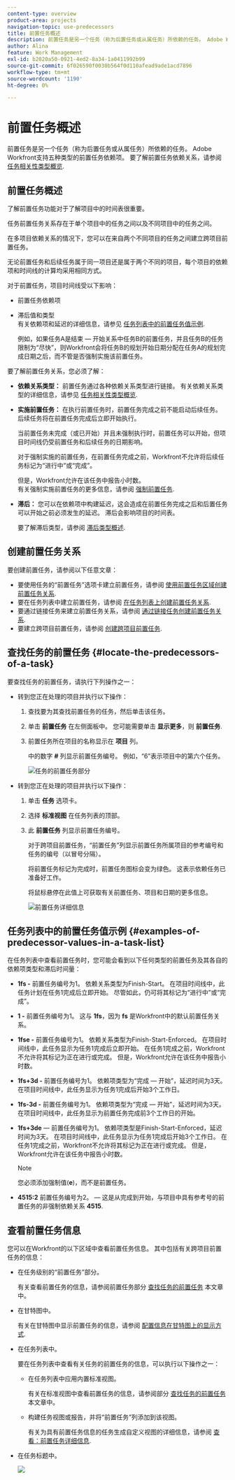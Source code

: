 ```yaml
---
content-type: overview
product-area: projects
navigation-topic: use-predecessors
title: 前置任务概述
description: 前置任务是另一个任务（称为后置任务或从属任务）所依赖的任务。 Adobe Workfront支持五种类型的前置任务依赖项。
author: Alina
feature: Work Management
exl-id: b2020a50-0921-4ed2-8a34-1a0411992b99
source-git-commit: 6f026590f0030b564f0d110afead9ade1acd7896
workflow-type: tm+mt
source-wordcount: '1190'
ht-degree: 0%

---
```


# 前置任务概述

<!--Audited: 12/2023-->

<!-- 

CONTEXT SENSITIVE HELP article. DO NOT CHANGE THE NAME OF THE ARTICLE/ DO NOT MOVE OR DELETE! -->

前置任务是另一个任务（称为后置任务或从属任务）所依赖的任务。 Adobe Workfront支持五种类型的前置任务依赖项。 要了解前置任务依赖关系，请参阅 [任务相关性类型概览](../../../manage-work/tasks/use-prdcssrs/task-dependency-types.md).

## 前置任务概述

了解前置任务功能对于了解项目中的时间表很重要。

任务前置任务关系存在于单个项目中的任务之间以及不同项目中的任务之间。

在多项目依赖关系的情况下，您可以在来自两个不同项目的任务之间建立跨项目前置任务。

无论前置任务和后续任务属于同一项目还是属于两个不同的项目，每个项目的依赖项和时间线的计算均采用相同方式。

对于前置任务，项目时间线受以下影响：

* 前置任务依赖项
* 滞后值和类型\
  有关依赖项和延迟的详细信息，请参见 [任务列表中的前置任务值示例](#examples-of-predecessor-values-in-a-task-list).

  例如，如果任务A是结束 — 开始关系中任务B的前置任务，并且任务B的任务限制为“尽快”，则Workfront会将任务B的规划开始日期分配在任务A的规划完成日期之后，而不管是否强制实施该前置任务。

要了解前置任务关系，您必须了解：

* **依赖关系类型：** 前置任务通过各种依赖关系类型进行链接。 有关依赖关系类型的详细信息，请参见 [任务相关性类型概览](../../../manage-work/tasks/use-prdcssrs/task-dependency-types.md).

* **实施前置任务：** 在执行前置任务时，前置任务完成之前不能启动后续任务。 后续任务将在前置任务完成后立即开始执行。

  当前置任务未完成（或已开始）并且未强制执行时，前置任务可以开始，但项目时间线仍受前置任务和后续任务的日期影响。

  对于强制实施的前置任务，在前置任务完成之前，Workfront不允许将后续任务标记为“进行中”或“完成”。

  但是，Workfront允许在该任务中报告小时数。\
  有关强制实施前置任务的更多信息，请参阅 [强制前置任务](../../../manage-work/tasks/use-prdcssrs/enforced-predecessors.md).

* **滞后：** 您可以在依赖项中构建延迟，这会造成在前置任务完成之后和后置任务可以开始之前必须发生的延迟。 滞后会影响项目的时间表。

  要了解滞后类型，请参阅 [滞后类型概述](../../../manage-work/tasks/use-prdcssrs/lag-types.md).

## 创建前置任务关系

要创建前置任务，请参阅以下任意文章：

* 要使用任务的“前置任务”选项卡建立前置任务，请参阅 [使用前置任务区域创建前置任务关系](../../../manage-work/tasks/use-prdcssrs/create-predecessors-in-predecessors-area.md).
* 要在任务列表中建立前置任务，请参阅 [在任务列表上创建前置任务关系](../../../manage-work/tasks/use-prdcssrs/create-predecessors-on-task-list.md).
* 要通过链接任务来建立前置任务关系，请参阅 [通过链接任务创建前置任务关系](../../../manage-work/tasks/use-prdcssrs/create-predecessors-by-chaining-tasks.md).
* 要建立跨项目前置任务，请参阅 [创建跨项目前置任务](../../../manage-work/tasks/use-prdcssrs/cross-project-predecessors.md).

## 查找任务的前置任务 {#locate-the-predecessors-of-a-task}

要查找任务的前置任务，请执行下列操作之一：

* 转到您正在处理的项目并执行以下操作：

   1. 查找要为其查找前置任务的任务，然后单击该任务。
   1. 单击 **前置任务** 在左侧面板中。 您可能需要单击 **显示更多**，则 **前置任务**.
   1. 前置任务所在项目的名称显示在 **项目** 列。

      中的数字 **#** 列显示前置任务编号。 例如，“6”表示项目中的第六个任务。

      ![任务的前置任务部分](assets/predecessors-area-with-task-header.png)

* 转到您正在处理的项目并执行以下操作：

   1. 单击 **任务** 选项卡。
   1. 选择 **标准视图** 在任务列表的顶部。
   1. 此 **前置任务** 列显示前置任务编号。

      对于跨项目前置任务，“前置任务”列显示前置任务所属项目的参考编号和任务的编号（以冒号分隔）。

      将前置任务标记为完成时，前置任务图标会变为绿色。 这表示依赖任务已准备好工作。

      将鼠标悬停在此值上可获取有关前置任务、项目和日期的更多信息。

      ![前置任务详细信息](assets/predecessor-details-in-task-list.png)

## 任务列表中的前置任务值示例 {#examples-of-predecessor-values-in-a-task-list}

在任务列表中查看前置任务时，您可能会看到以下任何类型的前置任务及其各自的依赖项类型和滞后时间量：

* **1fs -** 前置任务编号为1。 依赖关系类型为Finish-Start。 在项目时间线中，此任务计划在任务1完成后立即开始。 尽管如此，仍可将其标记为“进行中”或“完成”。
* **1 -** 前置任务编号为1。 这与 **1fs**，因为 **fs** 是Workfront中的默认前置任务关系。

* **1fse -** 前置任务编号为1。 依赖关系类型为Finish-Start-Enforced。 在项目时间线中，此任务显示为任务1完成后立即开始。 在任务1完成之前，Workfront不允许将其标记为正在进行或完成。 但是，Workfront允许在该任务中报告小时数。
* **1fs+3d -** 前置任务编号为1。 依赖项类型为“完成 — 开始”，延迟时间为3天。 在项目时间线中，此任务显示为任务1完成后开始3个工作日。
* **1fs-3d -** 前置任务编号为1。 依赖项类型为“完成 — 开始”，延迟时间为3天。 在项目时间线中，此任务显示为前置任务完成前3个工作日的开始。
* **1fs+3de**  — 前置任务编号为1。 依赖项类型是Finish-Start-Enforced，延迟时间为3天。 在项目时间线中，此任务显示为任务1完成后开始3个工作日。 在任务1完成之前，Workfront不允许将其标记为正在进行或完成。 但是，Workfront允许在该任务中报告小时数。

  >[!NOTE]
  >
  >您必须添加强制值(**e**)，而不是前置任务。

* **4515:2** 前置任务编号为2。  — 这是从完成到开始，与项目中具有参考号的前置任务的非强制依赖关系 **4515**.

## 查看前置任务信息

您可以在Workfront的以下区域中查看前置任务信息。 其中包括有关跨项目前置任务的信息：

* 在任务级别的“前置任务”部分。

  有关查看前置任务的信息，请参阅前置任务部分 [查找任务的前置任务](#locate-the-predecessors-of-a-task) 本文章中。

* 在甘特图中。

  有关在甘特图中显示前置任务的信息，请参阅 [配置信息在甘特图上的显示方式](../../../manage-work/gantt-chart/use-the-gantt-chart/configure-info-on-gantt-chart.md).

* 在任务列表中。

  要在任务列表中查看有关任务的前置任务的信息，可以执行以下操作之一：

   * 在任务列表中应用内置标准视图。

     有关在标准视图中查看前置任务的信息，请参阅部分 [查找任务的前置任务](#locate-the-predecessors-of-a-task) 本文章中。

   * 构建任务视图或报告，并将“前置任务”列添加到该视图。

     有关为具有前置任务信息的任务生成自定义视图的详细信息，请参阅 [查看：前置任务详细信息](../../../reports-and-dashboards/reports/custom-view-filter-grouping-samples/view-predecessor-details.md).

* 在任务标题中。

  ![](assets/qs-predecessor-info-in-task-header-350x141.png)
